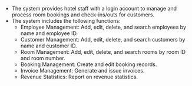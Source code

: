 - The system provides hotel staff with a login account to manage and process room bookings and check-ins/outs for customers.
- The system includes the following functions:
  + Employee Management: Add, edit, delete, and search employees by name and employee ID.
  + Customer Management: Add, edit, delete, and search customers by name and customer ID.
  + Room Management: Add, edit, delete, and search rooms by room ID and room number.
  + Booking Management: Create and edit booking records.
  + Invoice Management: Generate and issue invoices.
  + Revenue Statistics: Report on revenue statistics.

